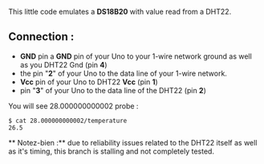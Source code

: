 This little code emulates a **DS18B20** with value read from a DHT22.

Connection :
------------

- **GND** pin a **GND** pin of your Uno to your 1-wire network ground as well as you DHT22 Gnd (pin **4**)
- the pin "**2**" of your Uno to the data line of your 1-wire network.
- **Vcc** pin of your Uno to DHT22 **Vcc** (pin **1**)
- pin "**3**" of your Uno to the data line of the DHT22 (pin **2**)

You will see 28.000000000002 probe :

    $ cat 28.000000000002/temperature
    26.5


** Notez-bien :** due to reliability issues related to the DHT22 itself as well as it's timing, this branch is stalling and not completely tested.

